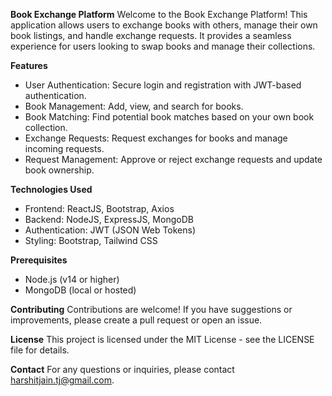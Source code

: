 **Book Exchange Platform**
Welcome to the Book Exchange Platform! This application allows users to exchange books with others, manage their own book listings, and handle exchange requests. It provides a seamless experience for users looking to swap books and manage their collections.

**Features**
- User Authentication: Secure login and registration with JWT-based authentication.
- Book Management: Add, view, and search for books.
- Book Matching: Find potential book matches based on your own book collection.
- Exchange Requests: Request exchanges for books and manage incoming requests.
- Request Management: Approve or reject exchange requests and update book ownership.

**Technologies Used**
- Frontend: ReactJS, Bootstrap, Axios
- Backend: NodeJS, ExpressJS, MongoDB
- Authentication: JWT (JSON Web Tokens)
- Styling: Bootstrap, Tailwind CSS

**Prerequisites**
- Node.js (v14 or higher)
- MongoDB (local or hosted)

**Contributing**
Contributions are welcome! If you have suggestions or improvements, please create a pull request or open an issue.

**License**
This project is licensed under the MIT License - see the LICENSE file for details.

**Contact**
For any questions or inquiries, please contact harshitjain.tj@gmail.com.